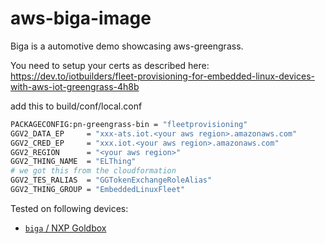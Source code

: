 # aws-biga-image
Biga is a automotive demo showcasing aws-greengrass.

You need to setup your certs as described here:
https://dev.to/iotbuilders/fleet-provisioning-for-embedded-linux-devices-with-aws-iot-greengrass-4h8b

add this to build/conf/local.conf
```bash
PACKAGECONFIG:pn-greengrass-bin = "fleetprovisioning"
GGV2_DATA_EP     = "xxx-ats.iot.<your aws region>.amazonaws.com"
GGV2_CRED_EP     = "xxx.iot.<your aws region>.amazonaws.com"
GGV2_REGION      = "<your aws region>"
GGV2_THING_NAME  = "ELThing"
# we got this from the cloudformation
GGV2_TES_RALIAS  = "GGTokenExchangeRoleAlias"
GGV2_THING_GROUP = "EmbeddedLinuxFleet"
```

Tested on following devices:
- [`biga` / NXP Goldbox](/meta-aws-demos/conf/devices/biga/README.md)
